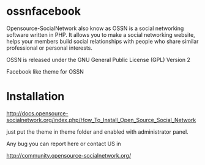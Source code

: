 ossnfacebook
============
Opensource-SocialNetwork also know as OSSN is a social networking software written in PHP. It allows you to make a social networking website, helps your members build social relationships with people who share similar professional or personal interests.

OSSN is released under the GNU General Public License (GPL) Version 2

Facebook like theme  for OSSN 


Installation
============

http://docs.opensource-socialnetwork.org/index.php/How_To_Install_Open_Source_Social_Network

just put the theme in theme folder and enabled with administrator panel.

Any bug you can report here or contact US in 

http://community.opensource-socialnetwork.org/
